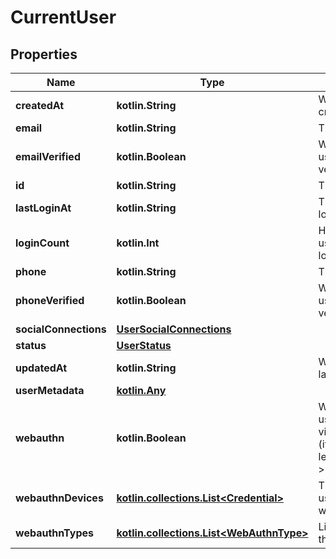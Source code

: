 
# CurrentUser

## Properties
Name | Type | Description | Notes
------------ | ------------- | ------------- | -------------
**createdAt** | **kotlin.String** | When this user was created | 
**email** | **kotlin.String** | The user&#39;s email | 
**emailVerified** | **kotlin.Boolean** | Whether or not the user&#39;s email has been verified | 
**id** | **kotlin.String** | The user ID | 
**lastLoginAt** | **kotlin.String** | The last time this user logged in | 
**loginCount** | **kotlin.Int** | How many times the user has successfully logged in | 
**phone** | **kotlin.String** | The user&#39;s phone | 
**phoneVerified** | **kotlin.Boolean** | Whether or not the user&#39;s phone has been verified | 
**socialConnections** | [**UserSocialConnections**](UserSocialConnections.md) |  | 
**status** | [**UserStatus**](UserStatus.md) |  | 
**updatedAt** | **kotlin.String** | When this user was last updated | 
**userMetadata** | [**kotlin.Any**](.md) |  | 
**webauthn** | **kotlin.Boolean** | Whether or not the user has authenticated via webAuthn before (if len(WebAuthnDevices) &gt; 0) | 
**webauthnDevices** | [**kotlin.collections.List&lt;Credential&gt;**](Credential.md) | The list of devices this user has authenticated with via webAuthn | 
**webauthnTypes** | [**kotlin.collections.List&lt;WebAuthnType&gt;**](WebAuthnType.md) | List of credential types that user has created | 



